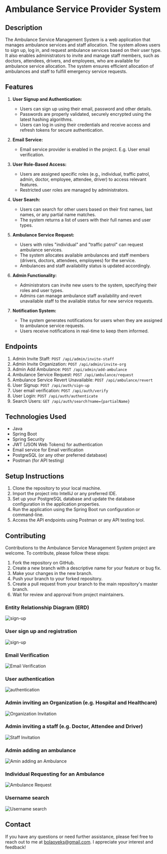 # Ambulance Service Provider System

## Description

The Ambulance Service Management System is a web application that manages ambulance services and staff allocation. The system allows users to sign up, log in, and request ambulance services based on their user type. It also enables administrators to invite and manage staff members, such as doctors, attendees, drivers, and employees, who are available for ambulance service allocation. The system ensures efficient allocation of ambulances and staff to fulfill emergency service requests.

## Features

1. **User Signup and Authentication:**
    - Users can sign up using their email, password and other details.
    - Passwords are properly validated, securely encrypted using the latest hashing algorithms.
    - Users can log in using their credentials and receive access and refresh tokens for secure authentication.

2. **Email Service:**
    - Email service provider is enabled in the project. E.g. User email verification.

3. **User Role-Based Access:**
    - Users are assigned specific roles (e.g., individual, traffic patrol, admin, doctor, employee, attendee, driver) to access relevant features.
    - Restricted user roles are managed by administrators.

4. **User Search:**
    - Users can search for other users based on their first names, last names, or any partial name matches.
    - The system returns a list of users with their full names and user types.

5. **Ambulance Service Request:**
    - Users with roles "individual" and "traffic patrol" can request ambulance services.
    - The system allocates available ambulances and staff members (drivers, doctors, attendees, employees) for the service.
    - Ambulances and staff availability status is updated accordingly.

6. **Admin Functionality:**
    - Administrators can invite new users to the system, specifying their roles and user types.
    - Admins can manage ambulance staff availability and revert unavailable staff to the available status for new service requests.

7. **Notification System:**
    - The system generates notifications for users when they are assigned to ambulance service requests.
    - Users receive notifications in real-time to keep them informed.

## Endpoints

1. Admin Invite Staff: `POST /api/admin/invite-staff`
2. Admin Invite Organization: `POST /api/admin/invite-org`
3. Admin Add Ambulance: `POST /api/admin/add-ambulance`
4. Ambulance Service Request: `POST /api/ambulance/request`
5. Ambulance Service Revert Unavailable: `POST /api/ambulance/revert`
6. User Signup: `POST /api/auth/sign-up`
6. User email verification: `POST /api/auth/verify`
7. User Login: `POST /api/auth/authenticate`
8. Search Users: `GET /api/auth/search?name={partialName}`

## Technologies Used

- Java
- Spring Boot
- Spring Security
- JWT (JSON Web Tokens) for authentication
- Email service for Email verification
- PostgreSQL (or any other preferred database)
- Postman (for API testing)

## Setup Instructions

1. Clone the repository to your local machine.
2. Import the project into IntelliJ or any preferred IDE.
3. Set up your PostgreSQL database and update the database configuration in the application properties.
4. Run the application using the Spring Boot run configuration or command-line.
5. Access the API endpoints using Postman or any API testing tool.

## Contributing

Contributions to the Ambulance Service Management System project are welcome. To contribute, please follow these steps:

1. Fork the repository on GitHub.
2. Create a new branch with a descriptive name for your feature or bug fix.
3. Make your changes in the new branch.
4. Push your branch to your forked repository.
5. Create a pull request from your branch to the main repository's master branch.
6. Wait for review and approval from project maintainers.


### Entity Relationship Diagram (ERD)
![sign-up](src%2Fmain%2Fresources%2Fimages%2FASPUML)

### User sign up and registration
![sign-up](src%2Fmain%2Fresources%2Fimages%2Fimg_7.png)

### Email Verification
![Email Verification](src%2Fmain%2Fresources%2Fimages%2Fimg_5.png)

### User authentication
![authentication](src%2Fmain%2Fresources%2Fimages%2Fimg.png)

### Admin inviting an Organization (e.g. Hospital and Healthcare)
![Organization Invitation](src%2Fmain%2Fresources%2Fimages%2Fimg_1.png)

### Admin inviting a staff (e.g. Doctor, Attendee and Driver)
![Staff Invitation](src%2Fmain%2Fresources%2Fimages%2Fimg_3.png)

### Admin adding an ambulance
![Amin adding an Ambulance](src%2Fmain%2Fresources%2Fimages%2Fimg_2.png)

### Individual Requesting for an Ambulance
![Ambulance Request](src%2Fmain%2Fresources%2Fimages%2Fimg_4.png)

### Username search
![Username search](src%2Fmain%2Fresources%2Fimages%2Fimg_6.png)


## Contact

If you have any questions or need further assistance, please feel free to reach out to me at [bolaoyeks@gmail.com](mailto:bolaoyeks@gmail.com). I appreciate your interest and feedback!
